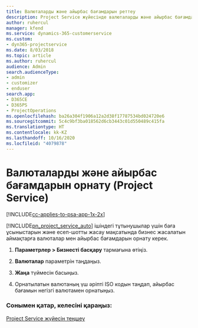 ```yaml
---
title: Валюталарды және айырбас бағамдарын реттеу
description: Project Service жүйесінде валюталарды және айырбас бағамдарын орнату жолы
author: ruhercul
manager: kfend
ms.service: dynamics-365-customerservice
ms.custom:
- dyn365-projectservice
ms.date: 8/03/2018
ms.topic: article
ms.author: ruhercul
audience: Admin
search.audienceType:
- admin
- customizer
- enduser
search.app:
- D365CE
- D365PS
- ProjectOperations
ms.openlocfilehash: ba26a304f1906a12a2d38f17787534bd024720e6
ms.sourcegitcommit: 5c4c9bf3ba018562d6cb3443c01d550489c415fa
ms.translationtype: HT
ms.contentlocale: kk-KZ
ms.lasthandoff: 10/16/2020
ms.locfileid: "4079878"
---
```

# <a name="set-up-currencies-and-exchange-rates-project-service"></a>Валюталарды және айырбас бағамдарын орнату (Project Service)

[!INCLUDE[cc-applies-to-psa-app-1x-2x](../includes/cc-applies-to-psa-app-1x-2x.md)]

[!INCLUDE[pn_project_service_auto](../includes/pn-project-service-auto.md)] ішіндегі тұтынушылар үшін баға ұсыныстарын және есеп-шотты жасау мақсатында бизнес жасалатын аймақтарға валюталар мен айырбас бағамдарын орнату керек.  
  
1.  **Параметрлер > Бизнесті басқару** тармағына өтіңіз.  
  
2.  **Валюталар** параметрін таңдаңыз.  
  
3.  **Жаңа** түймесін басыңыз.  
  
4.  Орнатылатын валютаның үш әріпті ISO кодын таңдап, айырбас бағамын негізгі валютамен орнатыңыз.  
  
### <a name="see-also"></a>Сонымен қатар, келесіні қараңыз:  
 [Project Service жүйесін теңшеу](../psa/configure.md)
